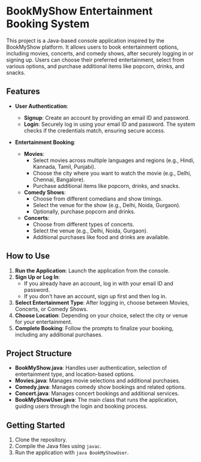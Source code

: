 # BookMyShow Entertainment Booking System

This project is a Java-based console application inspired by the BookMyShow platform. It allows users to book entertainment options, including movies, concerts, and comedy shows, after securely logging in or signing up. Users can choose their preferred entertainment, select from various options, and purchase additional items like popcorn, drinks, and snacks.

## Features

- **User Authentication**:
  - **Signup**: Create an account by providing an email ID and password.
  - **Login**: Securely log in using your email ID and password. The system checks if the credentials match, ensuring secure access.

- **Entertainment Booking**:
  - **Movies**:
    - Select movies across multiple languages and regions (e.g., Hindi, Kannada, Tamil, Punjabi).
    - Choose the city where you want to watch the movie (e.g., Delhi, Chennai, Bangalore).
    - Purchase additional items like popcorn, drinks, and snacks.
  - **Comedy Shows**:
    - Choose from different comedians and show timings.
    - Select the venue for the show (e.g., Delhi, Noida, Gurgaon).
    - Optionally, purchase popcorn and drinks.
  - **Concerts**:
    - Choose from different types of concerts.
    - Select the venue (e.g., Delhi, Noida, Gurgaon).
    - Additional purchases like food and drinks are available.

## How to Use

1. **Run the Application**: Launch the application from the console.
2. **Sign Up or Log In**:
   - If you already have an account, log in with your email ID and password.
   - If you don't have an account, sign up first and then log in.
3. **Select Entertainment Type**: After logging in, choose between Movies, Concerts, or Comedy Shows.
4. **Choose Location**: Depending on your choice, select the city or venue for your entertainment.
5. **Complete Booking**: Follow the prompts to finalize your booking, including any additional purchases.

## Project Structure

- **BookMyShow.java**: Handles user authentication, selection of entertainment type, and location-based options.
- **Movies.java**: Manages movie selections and additional purchases.
- **Comedy.java**: Manages comedy show bookings and related options.
- **Concert.java**: Manages concert bookings and additional services.
- **BookMyShowUser.java**: The main class that runs the application, guiding users through the login and booking process.

## Getting Started

1. Clone the repository.
2. Compile the Java files using `javac`.
3. Run the application with `java BookMyShowUser`.
